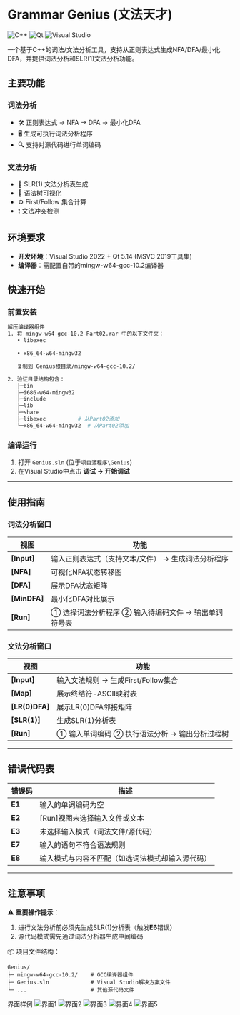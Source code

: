 # Grammar Genius (文法天才)

![C++](https://img.shields.io/badge/C++-17-blue?logo=cplusplus)
![Qt](https://img.shields.io/badge/Qt-5.14-green?logo=qt)
![Visual Studio](https://img.shields.io/badge/Visual%20Studio-2022-purple?logo=visual-studio)

一个基于C++的词法/文法分析工具，支持从正则表达式生成NFA/DFA/最小化DFA，并提供词法分析和SLR(1)文法分析功能。

## 主要功能

### 词法分析
- 🛠️ 正则表达式 → NFA → DFA → 最小化DFA
- 🖥️ 生成可执行词法分析程序
- 🔍 支持对源代码进行单词编码

### 文法分析
- 📜 SLR(1) 文法分析表生成
- 🌳 语法树可视化
- ⚙️ First/Follow 集合计算
- ❗ 文法冲突检测

## 环境要求
- **开发环境**：Visual Studio 2022 + Qt 5.14 (MSVC 2019工具集)
- **编译器**：需配置自带的mingw-w64-gcc-10.2编译器

## 快速开始

### 前置安装
```bash
解压编译器组件
1. 将 mingw-w64-gcc-10.2-Part02.rar 中的以下文件夹：
   • libexec

   • x86_64-w64-mingw32

   复制到 Genius根目录/mingw-w64-gcc-10.2/

2. 验证目录结构包含：
   ├─bin
   ├─i686-w64-mingw32
   ├─include
   ├─lib
   ├─share
   ├─libexec          # 从Part02添加
   └─x86_64-w64-mingw32  # 从Part02添加
```

### 编译运行
1. 打开 `Genius.sln` (位于`项目源程序\Genius`)
2. 在Visual Studio中点击 **调试 → 开始调试**

---

## 使用指南

### 词法分析窗口
| 视图         | 功能                                                                 |
|--------------|----------------------------------------------------------------------|
| **[Input]**  | 输入正则表达式（支持文本/文件） → 生成词法分析程序                   |
| **[NFA]**    | 可视化NFA状态转移图                                                 |
| **[DFA]**    | 展示DFA状态矩阵                                                     |
| **[MinDFA]** | 最小化DFA对比展示                                                   |
| **[Run]**    | ① 选择词法分析程序 ② 输入待编码文件 → 输出单词符号表                |

### 文法分析窗口
| 视图             | 功能                                                                 |
|------------------|----------------------------------------------------------------------|
| **[Input]**      | 输入文法规则 → 生成First/Follow集合                                 |
| **[Map]**        | 展示终结符-ASCII映射表                                              |
| **[LR(0)DFA]**   | 展示LR(0)DFA邻接矩阵                                                |
| **[SLR(1)]**     | 生成SLR(1)分析表                                                    |
| **[Run]**        | ① 输入单词编码 ② 执行语法分析 → 输出分析过程树                      |

---

## 错误代码表
| 错误码 | 描述                                                                 |
|--------|----------------------------------------------------------------------|
| **E1** | 输入的单词编码为空                                                  |
| **E2** | [Run]视图未选择输入文件或文本                                        |
| **E3** | 未选择输入模式（词法文件/源代码）                                    |
| **E7** | 输入的语句不符合语法规则                                            |
| **E8** | 输入模式与内容不匹配（如选词法模式却输入源代码）                     |

---

## 注意事项
⚠️ **重要操作提示**：
1. 进行文法分析前必须先生成SLR(1)分析表（触发**E6**错误）
2. 源代码模式需先通过词法分析器生成中间编码

📦 项目文件结构：
```
Genius/
├─ mingw-w64-gcc-10.2/    # GCC编译器组件
├─ Genius.sln             # Visual Studio解决方案文件
└─ ...                    # 其他源代码文件
```
界面样例
![界面1](https://github.com/user-attachments/assets/4ac03458-123f-4046-8982-da95042d9a39)
![界面2](https://github.com/user-attachments/assets/bd2fffe0-218e-4deb-a090-b020a7cdf564)
![界面3](https://github.com/user-attachments/assets/db166b85-1c42-4ee6-a5b0-61897941a403)
![界面4](https://github.com/user-attachments/assets/1fced7e0-159a-4e79-bb71-7f13c79fd753)
![界面5](https://github.com/user-attachments/assets/61aaf90b-6e21-41db-a268-e3f64ba51e40)


